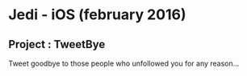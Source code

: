 # Jedi - iOS (february 2016)
## Project : TweetBye

Tweet goodbye to those people who unfollowed you for any reason...


